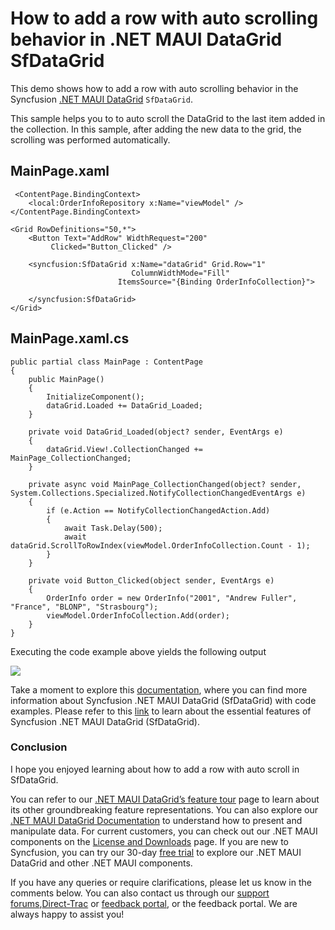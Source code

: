 # How to add a row with auto scrolling behavior in .NET MAUI DataGrid SfDataGrid
This demo shows how to add a row with auto scrolling behavior in the Syncfusion [.NET MAUI DataGrid](https://help.syncfusion.com/maui/datagrid/overview) `SfDataGrid`.

This sample helps you to to auto scroll the DataGrid to the last item added in the collection. In this sample, after adding the new data to the grid, the scrolling was performed automatically.

## MainPage.xaml
```
 <ContentPage.BindingContext>
    <local:OrderInfoRepository x:Name="viewModel" />
</ContentPage.BindingContext>

<Grid RowDefinitions="50,*">
    <Button Text="AddRow" WidthRequest="200"
         Clicked="Button_Clicked" />
    
    <syncfusion:SfDataGrid x:Name="dataGrid" Grid.Row="1"
                           ColumnWidthMode="Fill"
                        ItemsSource="{Binding OrderInfoCollection}">
        
    </syncfusion:SfDataGrid>
</Grid>
```

## MainPage.xaml.cs
```
public partial class MainPage : ContentPage
{
    public MainPage()
    {
        InitializeComponent();
        dataGrid.Loaded += DataGrid_Loaded;
    }

    private void DataGrid_Loaded(object? sender, EventArgs e)
    {
        dataGrid.View!.CollectionChanged += MainPage_CollectionChanged;
    }

    private async void MainPage_CollectionChanged(object? sender, System.Collections.Specialized.NotifyCollectionChangedEventArgs e)
    {
        if (e.Action == NotifyCollectionChangedAction.Add)
        {
            await Task.Delay(500);
            await dataGrid.ScrollToRowIndex(viewModel.OrderInfoCollection.Count - 1);
        }
    }

    private void Button_Clicked(object sender, EventArgs e)
    {
        OrderInfo order = new OrderInfo("2001", "Andrew Fuller", "France", "BLONP", "Strasbourg");
        viewModel.OrderInfoCollection.Add(order);
    }
}
```


Executing the code example above yields the following output

<img src="https://github.com/user-attachments/assets/14be5823-e5c8-44af-8c9d-0ba973de9856" />


Take a moment to explore this [documentation](https://help.syncfusion.com/maui/datagrid/overview), where you can find more information about Syncfusion .NET MAUI DataGrid (SfDataGrid) with code examples. Please refer to this [link](https://www.syncfusion.com/maui-controls/maui-datagrid) to learn about the essential features of Syncfusion .NET MAUI DataGrid (SfDataGrid).

### Conclusion
I hope you enjoyed learning about how to add a row with auto scroll in SfDataGrid.

You can refer to our [.NET MAUI DataGrid’s feature tour](https://www.syncfusion.com/maui-controls/maui-datagrid) page to learn about its other groundbreaking feature representations. You can also explore our [.NET MAUI DataGrid Documentation](https://help.syncfusion.com/maui/datagrid/getting-started) to understand how to present and manipulate data. For current customers, you can check out our .NET MAUI components on the [License and Downloads](https://www.syncfusion.com/sales/teamlicense) page. If you are new to Syncfusion, you can try our 30-day [free trial](https://www.syncfusion.com/downloads/maui) to explore our .NET MAUI DataGrid and other .NET MAUI components.

If you have any queries or require clarifications, please let us know in the comments below. You can also contact us through our [support forums](https://www.syncfusion.com/forums),[Direct-Trac](https://support.syncfusion.com/create) or [feedback portal](https://www.syncfusion.com/feedback/maui?control=sfdatagrid), or the feedback portal. We are always happy to assist you!
